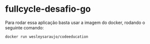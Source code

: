# fullcycle-desafio-go

Para rodar essa aplicação basta usar a imagem do docker, rodando o seguinte comando:

``docker run wesleysaraujo/codeeducation``

